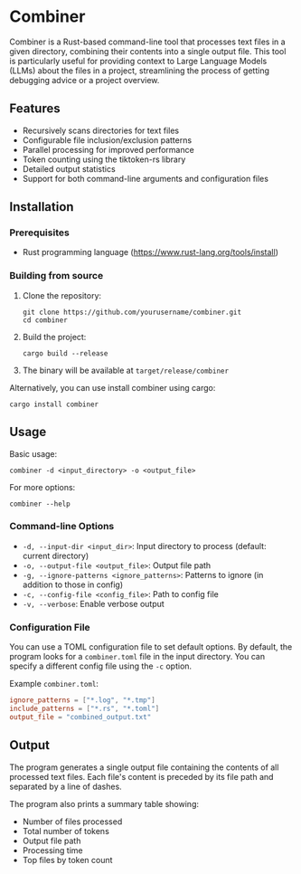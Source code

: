 # Combiner

Combiner is a Rust-based command-line tool that processes text files in a given directory, combining their contents into a single output file. This tool is particularly useful for providing context to Large Language Models (LLMs) about the files in a project, streamlining the process of getting debugging advice or a project overview.

## Features

- Recursively scans directories for text files
- Configurable file inclusion/exclusion patterns
- Parallel processing for improved performance
- Token counting using the tiktoken-rs library
- Detailed output statistics
- Support for both command-line arguments and configuration files

## Installation

### Prerequisites

- Rust programming language (<https://www.rust-lang.org/tools/install>)

### Building from source

1. Clone the repository:

   ```
   git clone https://github.com/yourusername/combiner.git
   cd combiner
   ```

2. Build the project:

   ```
   cargo build --release
   ```

3. The binary will be available at `target/release/combiner`

Alternatively, you can use install combiner using cargo:

```
cargo install combiner
```

## Usage

Basic usage:

```
combiner -d <input_directory> -o <output_file>
```

For more options:

```
combiner --help
```

### Command-line Options

- `-d, --input-dir <input_dir>`: Input directory to process (default: current directory)
- `-o, --output-file <output_file>`: Output file path
- `-g, --ignore-patterns <ignore_patterns>`: Patterns to ignore (in addition to those in config)
- `-c, --config-file <config_file>`: Path to config file
- `-v, --verbose`: Enable verbose output

### Configuration File

You can use a TOML configuration file to set default options. By default, the program looks for a `combiner.toml` file in the input directory. You can specify a different config file using the `-c` option.

Example `combiner.toml`:

```toml
ignore_patterns = ["*.log", "*.tmp"]
include_patterns = ["*.rs", "*.toml"]
output_file = "combined_output.txt"
```

## Output

The program generates a single output file containing the contents of all processed text files. Each file's content is preceded by its file path and separated by a line of dashes.

The program also prints a summary table showing:

- Number of files processed
- Total number of tokens
- Output file path
- Processing time
- Top files by token count
